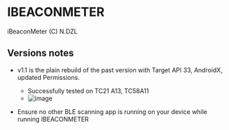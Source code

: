 # IBEACONMETER
iBeaconMeter (C) N.DZL 

## Versions notes
- v1.1 is the plain rebuild of the past version with Target API 33, AndroidX, updated Permissions.
    - Successfully tested on TC21 A13, TC58A11
    - ![image](https://github.com/NDZL/IBEACONMETER/assets/11386676/1899c0f2-1740-447c-b652-3a118010b948)
 
- Ensure no other BLE scanning app is running on your device while running IBEACONMETER
